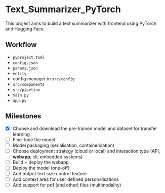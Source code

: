 # Text_Summarizer_PyTorch

This project aims to build a text summarizer with frontend using PyTorch and Hugging Face.


## Workflow

- `pyproject.toml`
- `config.json`
- `params.json`
- `entity`
- config manager in `src/config`
- `src/components`
- `src/pipeline`
- `main.py`
- `app.py`


## Milestones

- [x] Choose and download the pre-trained model and dataset for transfer learning
- [ ] Fine-tune the model
- [ ] Model packaging (serialisation, containerisation)
- [ ] Choose deployment strategy (cloud or local) and interaction type (API, **webapp**, cli, embedded systems)
- [ ] Build + deploy the webapp
- [ ] Deploy the model (one-off)
- [ ] Add output text size control feature
- [ ] Add context area for user defined personalisations
- [ ] Add support for pdf (and other) files (multimodality)